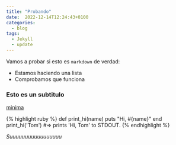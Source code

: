 ```yaml
---
title: "Probando"
date:  2022-12-14T12:24:43+0100
categories: 
  - blog
tags: 
  - Jekyll
  - update
---
```

Vamos a probar si esto es `markdown` de verdad: 

- Estamos haciendo una lista
- Comprobamos que funciona

### Esto es un subtitulo

[minima](https://github.com/jekyll/minima)

{% highlight ruby %}
def print_hi(name)
  puts "Hi, #{name}"
end
print_hi('Tom')
#=> prints 'Hi, Tom' to STDOUT.
{% endhighlight %}

_Suuuuuuuuuuuuuuuuu_